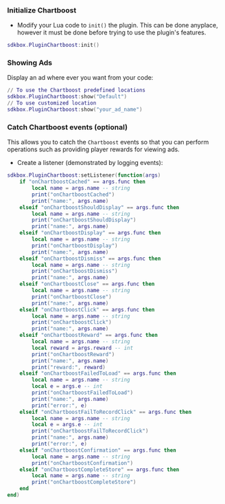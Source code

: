 ### Initialize Chartboost
* Modify your Lua code to `init()` the plugin. This can be done anyplace, however it must be done before trying to use the plugin's features.
```lua
sdkbox.PluginChartboost:init()
```

### Showing Ads
Display an ad where ever you want from your code:
```lua
// To use the Chartboost predefined locations
sdkbox.PluginChartboost:show("Default")
// To use customized location
sdkbox.PluginChartboost:show("your_ad_name")
```

### Catch Chartboost events (optional)
This allows you to catch the `Chartboost` events so that you can perform operations such as providing player rewards for viewing ads.

* Create a listener (demonstrated by logging events):
```lua
sdkbox.PluginChartboost:setListener(function(args)
    if "onChartboostCached" == args.func then
        local name = args.name -- string
        print("onChartboostCached")
        print("name:", args.name)
    elseif "onChartboostShouldDisplay" == args.func then
        local name = args.name -- string
        print("onChartboostShouldDisplay")
        print("name:", args.name)
    elseif "onChartboostDisplay" == args.func then
        local name = args.name -- string
        print("onChartboostDisplay")
        print("name:", args.name)
    elseif "onChartboostDismiss" == args.func then
        local name = args.name -- string
        print("onChartboostDismiss")
        print("name:", args.name)
    elseif "onChartboostClose" == args.func then
        local name = args.name -- string
        print("onChartboostClose")
        print("name:", args.name)
    elseif "onChartboostClick" == args.func then
        local name = args.name -- string
        print("onChartboostClick")
        print("name:", args.name)
    elseif "onChartboostReward" == args.func then
        local name = args.name -- string
        local reward = args.reward -- int
        print("onChartboostReward")
        print("name:", args.name)
        print("reward:", reward)
    elseif "onChartboostFailedToLoad" == args.func then
        local name = args.name -- string
        local e = args.e -- int
        print("onChartboostFailedToLoad")
        print("name:", args.name)
        print("error:", e)
    elseif "onChartboostFailToRecordClick" == args.func then
        local name = args.name -- string
        local e = args.e -- int
        print("onChartboostFailToRecordClick")
        print("name:", args.name)
        print("error:", e)
    elseif "onChartboostConfirmation" == args.func then
        local name = args.name -- string
        print("onChartboostConfirmation")
    elseif "onChartboostCompleteStore" == args.func then
        local name = args.name -- string
        print("onChartboostCompleteStore")
    end
end)
```
